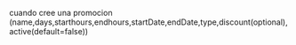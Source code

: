 cuando cree una promocion (name,days,starthours,endhours,startDate,endDate,type,discount(optional),active(default=false))